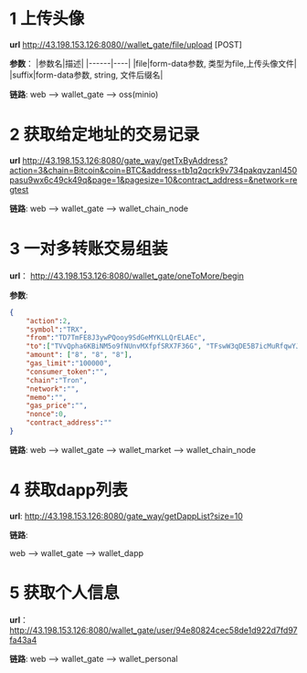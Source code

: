 
# 1 上传头像
**url**
http://43.198.153.126:8080//wallet_gate/file/upload  [POST]

**参数**：
|参数名|描述|
|------|----|
|file|form-data参数, 类型为file,上传头像文件|
|suffix|form-data参数, string, 文件后缀名| 

**链路**:
web --> wallet_gate --> oss(minio)

# 2 获取给定地址的交易记录
**url**
http://43.198.153.126:8080/gate_way/getTxByAddress?action=3&chain=Bitcoin&coin=BTC&address=tb1q2qcrk9v734pakqvzanl450pasu9wx6c49ck49q&page=1&pagesize=10&contract_address=&network=regtest

**链路**:
web --> wallet_gate --> wallet_chain_node


# 3 一对多转账交易组装

**url**：
http://43.198.153.126:8080/wallet_gate/oneToMore/begin

**参数**:
```json
{
    "action":2,
    "symbol":"TRX",
    "from":"TD7TmFE8J3ywPQooy9SdGeMYKLLQrELAEc",
    "to":["TVvQpha6KBiNM5o9fNUnvMXfpfSRX7F36G", "TFswW3qDE5B7icMuRfqwYJmm8o2NnBjFvr", "TLod82YHz3o3X7DeCSP1t6Sgqp3nZvUDT2"],
    "amount": ["8", "8", "8"],
    "gas_limit":"100000",
    "consumer_token":"",
    "chain":"Tron",
    "network":"",
    "memo":"",
    "gas_price":"",
    "nonce":0,
    "contract_address":""
}
```

**链路**:
web --> wallet_gate --> wallet_market --> wallet_chain_node

# 4 获取dapp列表

**url**:
http://43.198.153.126:8080/gate_way/getDappList?size=10

**链路**:

web --> wallet_gate --> wallet_dapp

# 5 获取个人信息

**url**：
http://43.198.153.126:8080/wallet_gate/user/94e80824cec58de1d922d7fd97fa43a4

**链路**:
web --> wallet_gate --> wallet_personal
